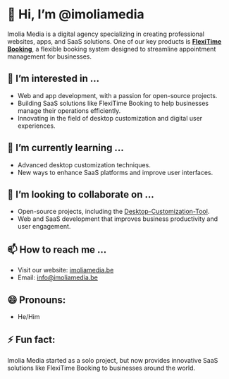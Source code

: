 # 👋 Hi, I’m @imoliamedia

Imolia Media is a digital agency specializing in creating professional websites, apps, and SaaS solutions. One of our key products is **[FlexiTime Booking](https://flexitimebooking.com/)**, a flexible booking system designed to streamline appointment management for businesses.

## 👀 I’m interested in ...
- Web and app development, with a passion for open-source projects.
- Building SaaS solutions like FlexiTime Booking to help businesses manage their operations efficiently.
- Innovating in the field of desktop customization and digital user experiences.

## 🌱 I’m currently learning ...
- Advanced desktop customization techniques.
- New ways to enhance SaaS platforms and improve user interfaces.

## 💞️ I’m looking to collaborate on ...
- Open-source projects, including the [Desktop-Customization-Tool](https://github.com/imoliamedia/Desktop-Customization-Tool/tree/main).
- Web and SaaS development that improves business productivity and user engagement.

## 📫 How to reach me ...
- Visit our website: [imoliamedia.be](https://www.imoliamedia.be/)
- Email: info@imoliamedia.be

## 😄 Pronouns:
- He/Him

## ⚡ Fun fact:
Imolia Media started as a solo project, but now provides innovative SaaS solutions like FlexiTime Booking to businesses around the world.
